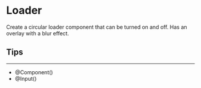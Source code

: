 # Loader 

Create a circular loader component that can be turned on and off. Has an overlay with a blur effect.

## Tips
---
- @Component()
- @Input()